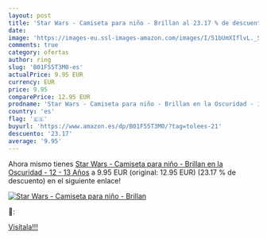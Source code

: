 ```yaml
---
layout: post
title: 'Star Wars - Camiseta para niño - Brillan al 23.17 % de descuento'
date: 
image: 'https://images-eu.ssl-images-amazon.com/images/I/51bUmXIflvL._SL200_.jpg'
comments: true
category: ofertas
author: ring
slug: 'B01F55T3M0-es'
actualPrice: 9.95 EUR
currency: EUR
price: 9.95
comparePrice: 12.95 EUR
prodname: 'Star Wars - Camiseta para niño - Brillan en la Oscuridad - 12 - 13 Años'
country: 'es'
flag: '🇪🇸'
buyurl: 'https://www.amazon.es/dp/B01F55T3M0/?tag=tolees-21'
descuento: '23.17'
average: '9.95'
---
```


Ahora mismo tienes [Star Wars - Camiseta para niño - Brillan en la Oscuridad - 12 - 13 Años](https://www.amazon.es/dp/B01F55T3M0/?tag=tolees-21) a 9.95 EUR (original: 12.95 EUR) (23.17 %  de descuento) en el siguiente enlace!

[![Star Wars - Camiseta para niño - Brillan](https://images-eu.ssl-images-amazon.com/images/I/51bUmXIflvL._SL200_.jpg)](https://www.amazon.es/dp/B01F55T3M0/?tag=tolees-21)

🔎:


[Visítala!!!](https://www.amazon.es/dp/B01F55T3M0/?tag=tolees-21)
